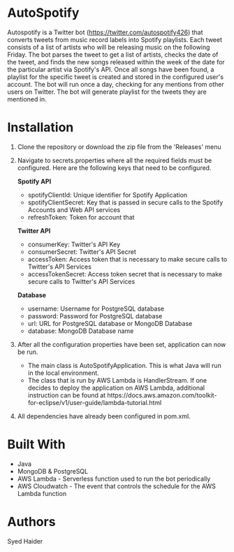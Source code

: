# AutoSpotify
Autospotify is a Twitter bot (https://twitter.com/autospotify426) that converts tweets from music record labels into Spotify playlists. Each tweet consists of a list of artists who will be releasing music on the following Friday. The bot parses the tweet to get a list of artists, checks the date of the tweet, and finds the new songs released within the week of the date for the particular artist via Spotify's API. Once all songs have been found, a playlist for the specific tweet is created and stored in the configured user's account. The bot will run once a day, checking for any mentions from other users on Twitter. The bot will generate playlist for the tweets they are mentioned in.

# Installation
1) Clone the repository or download the zip file from the 'Releases' menu
2) Navigate to secrets.properties where all the required fields must be configured. Here are the following keys that need to be configured.

    **Spotify API**
    <ul>
      <li>spotifyClientId: Unique identifier for Spotify Application</li>
      <li>spotifyClientSecret: Key that is passed in secure calls to the Spotify Accounts and Web API services</li>
      <li>refreshToken: Token for account that</li>
    </ul>

    **Twitter API**
    <ul>
      <li>consumerKey: Twitter's API Key</li>
      <li>consumerSecret: Twitter's API Secret</li>
      <li>accessToken: Access token that is necessary to make secure calls to Twitter's API Services</li>
      <li>accessTokenSecret: Access token secret that is necessary to make secure calls to Twitter's API Services</li>
    </ul>

    **Database**
    <ul>
      <li>username: Username for PostgreSQL database</li>
      <li>password: Password for PostgreSQL database</li>
      <li>url: URL for PostgreSQL database or MongoDB Database</li>
      <li>database: MongoDB Database name</li>
    </ul>

3) After all the configuration properties have been set, application can now be run.
    <ul>
      <li>The main class is AutoSpotifyApplication. This is what Java will run in the local environment.</li>
      <li>The class that is run by AWS Lambda is HandlerStream. If one decides to deploy the application on AWS Lambda, additional instruction can be found at https://docs.aws.amazon.com/toolkit-for-eclipse/v1/user-guide/lambda-tutorial.html</li>
  </ul>
  
4) All dependencies have already been configured in pom.xml.

# Built With
<ul>
<li>Java</li>
<li>MongoDB & PostgreSQL</li>
<li>AWS Lambda - Serverless function used to run the bot periodically</li>
<li>AWS Cloudwatch - The event that controls the schedule for the AWS Lambda function</li>
</ul>

# Authors
Syed Haider
